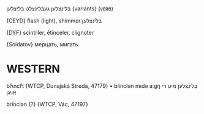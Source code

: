 בלינצלען
געבלינצלט
בליצלען {variants}
(ᴠᴇʀʙ)

{CEYD}
flash (light), shimmer בלי֜נצלען

{DYF}
scintiller, étinceler, clignoter

{Soldatov}
мерцать, мигать

WESTERN
========

blʲɩnclʲt {WTCP, Dunajská Streda, 47179}
	•	blinclən mɩdə aːgŋ בלינצלען מיט די אויגן

brínclən {?} {WTCP, Vác, 47197}
